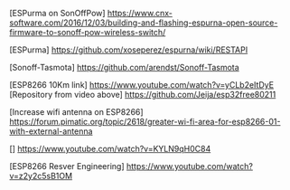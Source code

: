 [ESPurma on SonOffPow] https://www.cnx-software.com/2016/12/03/building-and-flashing-espurna-open-source-firmware-to-sonoff-pow-wireless-switch/ 

[ESPurma] https://github.com/xoseperez/espurna/wiki/RESTAPI

[Sonoff-Tasmota] https://github.com/arendst/Sonoff-Tasmota


[ESP8266 10Km link] https://www.youtube.com/watch?v=yCLb2eItDyE
[Repository from video above] https://github.com/Jeija/esp32free80211

[Increase wifi antenna on ESP8266] https://forum.pimatic.org/topic/2618/greater-wi-fi-area-for-esp8266-01-with-external-antenna

[] https://www.youtube.com/watch?v=KYLN9qH0C84

[ESP8266 Resver Engineering] https://www.youtube.com/watch?v=z2y2c5sB1OM
